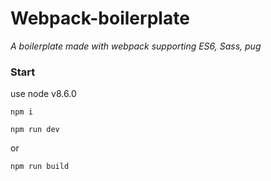 # Webpack-boilerplate
_A boilerplate made with webpack supporting ES6, Sass, pug_

### Start
use node v8.6.0

`npm i`

`npm run dev`

or

`npm run build`